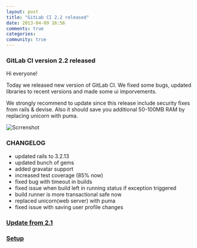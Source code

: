 ```yaml
---
layout: post
title: "GitLab CI 2.2 released"
date: 2013-04-09 16:56
comments: true
categories:
community: true
---
```


### GitLab CI version 2.2 released

Hi everyone!

Today we released new version of GitLab CI. 
We fixed some bugs, updated libraries to recent versions and made some ui imporvements.

We strongly recommend to update since this release include security fixes from rails & devise.
Also it should save you additional 50-100MB RAM by replacing unicorn with puma.

<!-- more -->

![Scrrenshot](/images/ci_2_2/gitlab_ci_2_2.png)

### CHANGELOG

* updated rails to 3.2.13
* updated bunch of gems
* added gravatar support
* increased test coverage (85% now)
* fixed bug with timeout in builds 
* fixed issue when build left in running status if exception triggered
* build runner is more transactional safe now
* replaced unicorn(web server) with puma
* fixed issue with saving user profile changes


### [Update from 2.1](https://github.com/gitlabhq/gitlab-ci/wiki/Migrate-from-2.1-to-2.2)

### [Setup](https://github.com/gitlabhq/gitlab-ci/blob/2-2-stable/doc/installation.md)
